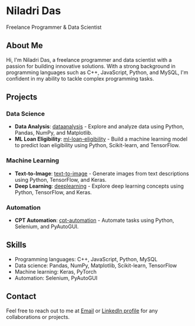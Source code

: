 **Niladri Das**
================

Freelance Programmer & Data Scientist

**About Me**
------------

Hi, I'm Niladri Das, a freelance programmer and data scientist with a passion for building innovative solutions. With a strong background in programming languages such as C++, JavaScript, Python, and MySQL, I'm confident in my ability to tackle complex programming tasks.

**Projects**
------------

### Data Science

* **Data Analysis**: [dataanalysis](https://github.com/niladrridas/dataanalysis) - Explore and analyze data using Python, Pandas, NumPy, and Matplotlib.
* **ML Loan Eligibility**: [ml-loan-eligibility](https://github.com/niladrridas/ml-loan-eligibility) - Build a machine learning model to predict loan eligibility using Python, Scikit-learn, and TensorFlow.

### Machine Learning

* **Text-to-Image**: [text-to-image](https://github.com/niladrridas/text-to-image) - Generate images from text descriptions using Python, TensorFlow, and Keras.
* **Deep Learning**: [deeplearning](https://github.com/niladrridas/deeplearning) - Explore deep learning concepts using Python, TensorFlow, and Keras.

### Automation

* **CPT Automation**: [cpt-automation](https://github.com/niladrridas/cpt-automation) - Automate tasks using Python, Selenium, and PyAutoGUI.

**Skills**
------------

* Programming languages: C++, JavaScript, Python, MySQL
* Data science: Pandas, NumPy, Matplotlib, Scikit-learn, TensorFlow
* Machine learning: Keras, PyTorch
* Automation: Selenium, PyAutoGUI

**Contact**
------------

Feel free to reach out to me at [Email](ndas1262000@gmail.com) or [LinkedIn profile](https://www.linkedin.com/in/niladrridas) for any collaborations or projects.
